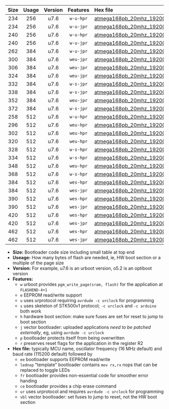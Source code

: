 |Size|Usage|Version|Features|Hex file|
|:-:|:-:|:-:|:-:|:--|
|234|256|u7.6|`w-u-hpr`|[atmega168pb_20mhz_19200bps_ur.hex](https://raw.githubusercontent.com/stefanrueger/urboot/main//atmega168pb_20mhz_19200bps_ur.hex)|
|234|256|u7.6|`w-u-jpr`|[atmega168pb_20mhz_19200bps_ur_vbl.hex](https://raw.githubusercontent.com/stefanrueger/urboot/main//atmega168pb_20mhz_19200bps_ur_vbl.hex)|
|240|256|u7.6|`w-u-hpr`|[atmega168pb_20mhz_19200bps_lednop_ur.hex](https://raw.githubusercontent.com/stefanrueger/urboot/main//atmega168pb_20mhz_19200bps_lednop_ur.hex)|
|240|256|u7.6|`w-u-jpr`|[atmega168pb_20mhz_19200bps_lednop_ur_vbl.hex](https://raw.githubusercontent.com/stefanrueger/urboot/main//atmega168pb_20mhz_19200bps_lednop_ur_vbl.hex)|
|262|384|u7.6|`w-u-jpr`|[atmega168pb_20mhz_19200bps_lednop_fr_ur_vbl.hex](https://raw.githubusercontent.com/stefanrueger/urboot/main//atmega168pb_20mhz_19200bps_lednop_fr_ur_vbl.hex)|
|300|384|u7.6|`weu-jpr`|[atmega168pb_20mhz_19200bps_ee_ur_vbl.hex](https://raw.githubusercontent.com/stefanrueger/urboot/main//atmega168pb_20mhz_19200bps_ee_ur_vbl.hex)|
|306|384|u7.6|`weu-jpr`|[atmega168pb_20mhz_19200bps_ee_lednop_ur_vbl.hex](https://raw.githubusercontent.com/stefanrueger/urboot/main//atmega168pb_20mhz_19200bps_ee_lednop_ur_vbl.hex)|
|324|384|u7.6|`weu-jpr`|[atmega168pb_20mhz_19200bps_ee_lednop_fr_ur_vbl.hex](https://raw.githubusercontent.com/stefanrueger/urboot/main//atmega168pb_20mhz_19200bps_ee_lednop_fr_ur_vbl.hex)|
|332|384|u7.6|`w-s-jpr`|[atmega168pb_20mhz_19200bps_vbl.hex](https://raw.githubusercontent.com/stefanrueger/urboot/main//atmega168pb_20mhz_19200bps_vbl.hex)|
|338|384|u7.6|`w-s-jpr`|[atmega168pb_20mhz_19200bps_lednop_vbl.hex](https://raw.githubusercontent.com/stefanrueger/urboot/main//atmega168pb_20mhz_19200bps_lednop_vbl.hex)|
|352|384|u7.6|`weu-jpr`|[atmega168pb_20mhz_19200bps_ee_lednop_fr_ce_ur_vbl.hex](https://raw.githubusercontent.com/stefanrueger/urboot/main//atmega168pb_20mhz_19200bps_ee_lednop_fr_ce_ur_vbl.hex)|
|372|384|u7.6|`w-s-jpr`|[atmega168pb_20mhz_19200bps_lednop_fr_vbl.hex](https://raw.githubusercontent.com/stefanrueger/urboot/main//atmega168pb_20mhz_19200bps_lednop_fr_vbl.hex)|
|258|512|u7.6|`w-u-hpr`|[atmega168pb_20mhz_19200bps_lednop_fr_ur.hex](https://raw.githubusercontent.com/stefanrueger/urboot/main//atmega168pb_20mhz_19200bps_lednop_fr_ur.hex)|
|296|512|u7.6|`weu-hpr`|[atmega168pb_20mhz_19200bps_ee_ur.hex](https://raw.githubusercontent.com/stefanrueger/urboot/main//atmega168pb_20mhz_19200bps_ee_ur.hex)|
|302|512|u7.6|`weu-hpr`|[atmega168pb_20mhz_19200bps_ee_lednop_ur.hex](https://raw.githubusercontent.com/stefanrueger/urboot/main//atmega168pb_20mhz_19200bps_ee_lednop_ur.hex)|
|320|512|u7.6|`weu-hpr`|[atmega168pb_20mhz_19200bps_ee_lednop_fr_ur.hex](https://raw.githubusercontent.com/stefanrueger/urboot/main//atmega168pb_20mhz_19200bps_ee_lednop_fr_ur.hex)|
|328|512|u7.6|`w-s-hpr`|[atmega168pb_20mhz_19200bps.hex](https://raw.githubusercontent.com/stefanrueger/urboot/main//atmega168pb_20mhz_19200bps.hex)|
|334|512|u7.6|`w-s-hpr`|[atmega168pb_20mhz_19200bps_lednop.hex](https://raw.githubusercontent.com/stefanrueger/urboot/main//atmega168pb_20mhz_19200bps_lednop.hex)|
|348|512|u7.6|`weu-hpr`|[atmega168pb_20mhz_19200bps_ee_lednop_fr_ce_ur.hex](https://raw.githubusercontent.com/stefanrueger/urboot/main//atmega168pb_20mhz_19200bps_ee_lednop_fr_ce_ur.hex)|
|368|512|u7.6|`w-s-hpr`|[atmega168pb_20mhz_19200bps_lednop_fr.hex](https://raw.githubusercontent.com/stefanrueger/urboot/main//atmega168pb_20mhz_19200bps_lednop_fr.hex)|
|384|512|u7.6|`wes-hpr`|[atmega168pb_20mhz_19200bps_ee.hex](https://raw.githubusercontent.com/stefanrueger/urboot/main//atmega168pb_20mhz_19200bps_ee.hex)|
|384|512|u7.6|`wes-jpr`|[atmega168pb_20mhz_19200bps_ee_vbl.hex](https://raw.githubusercontent.com/stefanrueger/urboot/main//atmega168pb_20mhz_19200bps_ee_vbl.hex)|
|390|512|u7.6|`wes-hpr`|[atmega168pb_20mhz_19200bps_ee_lednop.hex](https://raw.githubusercontent.com/stefanrueger/urboot/main//atmega168pb_20mhz_19200bps_ee_lednop.hex)|
|390|512|u7.6|`wes-jpr`|[atmega168pb_20mhz_19200bps_ee_lednop_vbl.hex](https://raw.githubusercontent.com/stefanrueger/urboot/main//atmega168pb_20mhz_19200bps_ee_lednop_vbl.hex)|
|420|512|u7.6|`wes-hpr`|[atmega168pb_20mhz_19200bps_ee_lednop_fr.hex](https://raw.githubusercontent.com/stefanrueger/urboot/main//atmega168pb_20mhz_19200bps_ee_lednop_fr.hex)|
|420|512|u7.6|`wes-jpr`|[atmega168pb_20mhz_19200bps_ee_lednop_fr_vbl.hex](https://raw.githubusercontent.com/stefanrueger/urboot/main//atmega168pb_20mhz_19200bps_ee_lednop_fr_vbl.hex)|
|462|512|u7.6|`wes-hpr`|[atmega168pb_20mhz_19200bps_ee_lednop_fr_ce.hex](https://raw.githubusercontent.com/stefanrueger/urboot/main//atmega168pb_20mhz_19200bps_ee_lednop_fr_ce.hex)|
|462|512|u7.6|`wes-jpr`|[atmega168pb_20mhz_19200bps_ee_lednop_fr_ce_vbl.hex](https://raw.githubusercontent.com/stefanrueger/urboot/main//atmega168pb_20mhz_19200bps_ee_lednop_fr_ce_vbl.hex)|

- **Size:** Bootloader code size including small table at top end
- **Useage:** How many bytes of flash are needed, ie, HW boot section or a multiple of the page size
- **Version:** For example, u7.6 is an urboot version, o5.2 is an optiboot version
- **Features:**
  + `w` urboot provides `pgm_write_page(sram, flash)` for the application at `FLASHEND-4+1`
  + `e` EEPROM read/write support
  + `u` uses urprotocol requiring `avrdude -c urclock` for programming
  + `s` uses skeleton of STK500v1 protocol; `-c urclock` and `-c arduino` both work
  + `h` hardware boot section: make sure fuses are set for reset to jump to boot section
  + `j` vector bootloader: uploaded applications *need to be patched externally*, eg, using `avrdude -c urclock`
  + `p` bootloader protects itself from being overwritten
  + `r` preserves reset flags for the application in the register R2
- **Hex file:** typically MCU name, oscillator frequency (16 MHz default) and baud rate (115200 default) followed by
  + `ee` bootloader supports EEPROM read/write
  + `lednop` "template" bootloader contains `mov rx,rx` nops that can be replaced to toggle LEDs
  + `fr` bootloader provides non-essential code for smoother error handing
  + `ce` bootloader provides a chip erase command
  + `ur` uses urprotocol and requires `avrdude -c urclock` for programming
  + `vbl` vector bootloader: set fuses to jump to reset, not the HW boot section

